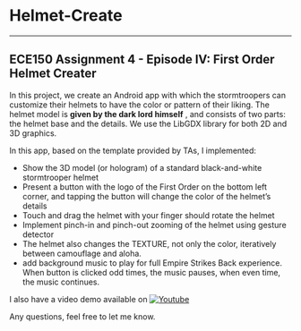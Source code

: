 # Helmet-Create
------------------------
## ECE150 Assignment 4 -  Episode IV: First Order Helmet Creater
In this project, we create an Android app with which the stormtroopers can customize their helmets to have the color or pattern of their liking. The helmet model is **given by the dark lord himself** , and consists of two parts: the helmet base and the details. We use the LibGDX library for both 2D and 3D graphics.

In this app, based on the template provided by TAs, I implemented:

 * Show the 3D model (or hologram) of a standard black-and-white stormtrooper helmet
 * Present a button with the logo of the First Order on the bottom left corner, and tapping the button will change the color of the helmet’s details
 * Touch and drag the helmet with your finger should rotate the helmet
 * Implement pinch-in and pinch-out zooming of the helmet using gesture detector
 * The helmet also changes the TEXTURE, not only the color, iteratively between camouflage and aloha.
 * add background music to play for full Empire Strikes Back experience. When button is clicked odd times, the music pauses, when even time, the music continues.


I also have a video demo available on [![Youtube](src/tmp.png)](https://youtu.be/cjiHjazwvWY)

Any questions, feel free to let me know.
